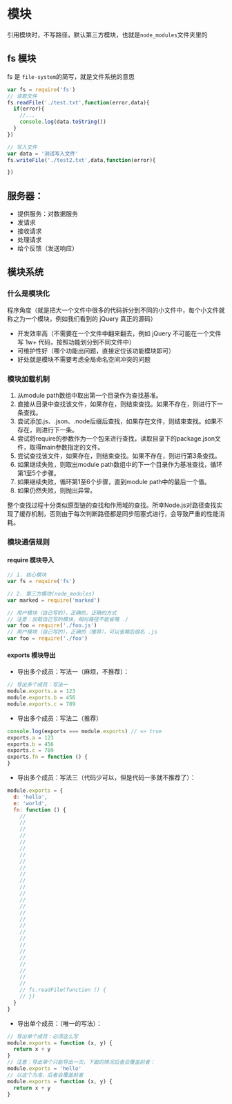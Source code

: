 # 模块

引用模块时，不写路径，默认第三方模块，也就是`node_modules`文件夹里的

## fs 模块

fs 是 `file-system`的简写，就是文件系统的意思

```js
var fs = require('fs')
// 读取文件
fs.readFile('./test.txt',function(error,data){
  if(error){
    //...
    console.log(data.toString())
  }
})

// 写入文件
var data = '测试写入文件'
fs.writeFile('./test2.txt',data,function(error){

})
```

## 服务器：

- 提供服务：对数据服务
- 发请求
- 接收请求
- 处理请求
- 给个反馈（发送响应）

## 模块系统

### 什么是模块化

程序角度（就是把大一个文件中很多的代码拆分到不同的小文件中，每个小文件就称之为一个模块，例如我们看到的 jQuery 真正的源码）

- 开发效率高（不需要在一个文件中翻来翻去，例如 jQuery 不可能在一个文件写 1w+ 代码，按照功能划分到不同文件中）
- 可维护性好（哪个功能出问题，直接定位该功能模块即可）
- 好处就是模块不需要考虑全局命名空间冲突的问题

### 模块加载机制

1. 从module path数组中取出第一个目录作为查找基准。
2. 直接从目录中查找该文件，如果存在，则结束查找。如果不存在，则进行下一条查找。
3. 尝试添加.js、.json、.node后缀后查找，如果存在文件，则结束查找。如果不存在，则进行下一条。
4. 尝试将require的参数作为一个包来进行查找，读取目录下的package.json文件，取得main参数指定的文件。
5. 尝试查找该文件，如果存在，则结束查找。如果不存在，则进行第3条查找。
6. 如果继续失败，则取出module path数组中的下一个目录作为基准查找，循环第1至5个步骤。
7. 如果继续失败，循环第1至6个步骤，直到module path中的最后一个值。
8. 如果仍然失败，则抛出异常。

整个查找过程十分类似原型链的查找和作用域的查找。所幸Node.js对路径查找实现了缓存机制，否则由于每次判断路径都是同步阻塞式进行，会导致严重的性能消耗。

### 模块通信规则

#### require 模块导入

```js
// 1. 核心模块
var fs = require('fs')

// 2. 第三方模块(node_modules)
var marked = require('marked')

// 用户模块（自己写的），正确的，正确的方式
// 注意：加载自己写的模块，相对路径不能省略 ./
var foo = require('./foo.js')
// 用户模块（自己写的），正确的（推荐），可以省略后缀名 .js
var foo = require('./foo')
```

#### exports 模块导出

- 导出多个成员：写法一（麻烦，不推荐）：

```js
// 导出多个成员：写法一
module.exports.a = 123
module.exports.b = 456
module.exports.c = 789
```

- 导出多个成员：写法二（推荐）

```js
console.log(exports === module.exports) // => true
exports.a = 123
exports.b = 456
exports.c = 789
exports.fn = function () { 
}
```

- 导出多个成员：写法三（代码少可以，但是代码一多就不推荐了）：

```js
module.exports = {
  d: 'hello',
  e: 'world',
  fn: function () {
    //
    //
    //
    //
    //
    //
    //
    //
    //
    //
    //
    //
    //
    //
    //
    //
    //
    //
    //
    //
    //
    //
    //
    //
    //
    //
    //
    // fs.readFile(function () {
    // })
  }
}
```

- 导出单个成员：（唯一的写法）：

```js
// 导出单个成员：必须这么写
module.exports = function (x, y) {
  return x + y
}
// 注意：导出单个只能导出一次，下面的情况后者会覆盖前者：
module.exports = 'hello'
// 以这个为准，后者会覆盖前者
module.exports = function (x, y) {
  return x + y
}
```